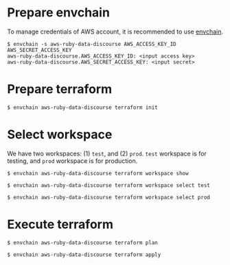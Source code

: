 # Prepare envchain

To manage credentials of AWS account, it is recommended to use [envchain](https://github.com/sorah/envchain).

```
$ envchain -s aws-ruby-data-discourse AWS_ACCESS_KEY_ID AWS_SECRET_ACCESS_KEY
aws-ruby-data-discourse.AWS_ACCESS_KEY_ID: <input access key>
aws-ruby-data-discourse.AWS_SECRET_ACCESS_KEY: <input secret>
```

# Prepare terraform

```
$ envchain aws-ruby-data-discourse terraform init
```

# Select workspace

We have two workspaces: (1) `test`, and (2) `prod`. `test` workspace is for testing, and `prod` workspace is for production.

```
$ envchain aws-ruby-data-discourse terraform workspace show

$ envchain aws-ruby-data-discourse terraform workspace select test

$ envchain aws-ruby-data-discourse terraform workspace select prod
```

# Execute terraform

```
$ envchain aws-ruby-data-discourse terraform plan

$ envchain aws-ruby-data-discourse terraform apply
```
